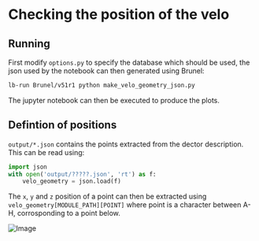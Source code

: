 # Checking the position of the velo


## Running

First modify `options.py` to specify the database which should be used, the json used by the notebook can then generated using Brunel:

```bash
lb-run Brunel/v51r1 python make_velo_geometry_json.py
```

The jupyter notebook can then be executed to produce the plots.

## Defintion of positions

`output/*.json` contains the points extracted from the dector description. This can be read using:

```python
import json
with open('output/?????.json', 'rt') as f:
    velo_geometry = json.load(f)
```

The `x`, `y` and `z` position of a point can then be extracted using `velo_geometry[MODULE_PATH][POINT]` where point is a character between A-H, corrosponding to a point below.

![Image](https://www.dropbox.com/s/s8uat2z5ywo66bm/VeloPix-Ladder-Definition.JPG?dl=1)
